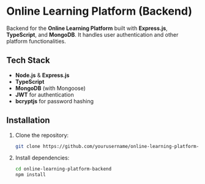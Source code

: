 # Online Learning Platform (Backend)


Backend for the **Online Learning Platform** built with **Express.js**, **TypeScript**, and **MongoDB**. It handles user authentication and other platform functionalities.

## Tech Stack

- **Node.js** & **Express.js**
- **TypeScript**
- **MongoDB** (with Mongoose)
- **JWT** for authentication
- **bcryptjs** for password hashing

## Installation

1. Clone the repository:
   ```bash
   git clone https://github.com/yourusername/online-learning-platform-backend.git
2. Install dependencies:
   ```bash
   cd online-learning-platform-backend
   npm install

